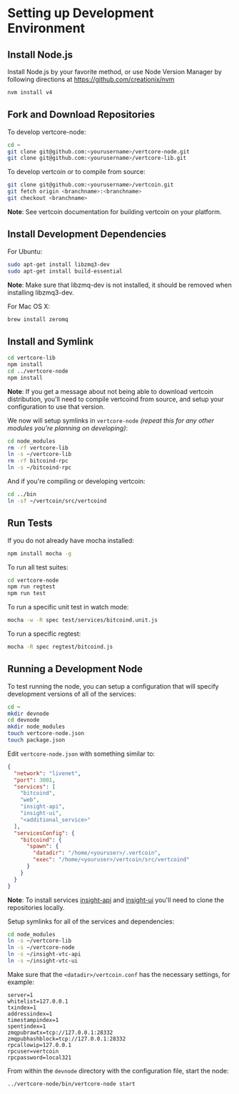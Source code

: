 # Setting up Development Environment

## Install Node.js

Install Node.js by your favorite method, or use Node Version Manager by following directions at https://github.com/creationix/nvm

```bash
nvm install v4
```

## Fork and Download Repositories

To develop vertcore-node:

```bash
cd ~
git clone git@github.com:<yourusername>/vertcore-node.git
git clone git@github.com:<yourusername>/vertcore-lib.git
```

To develop vertcoin or to compile from source:

```bash
git clone git@github.com:<yourusername>/vertcoin.git
git fetch origin <branchname>:<branchname>
git checkout <branchname>
```
**Note**: See vertcoin documentation for building vertcoin on your platform.


## Install Development Dependencies

For Ubuntu:
```bash
sudo apt-get install libzmq3-dev
sudo apt-get install build-essential
```
**Note**: Make sure that libzmq-dev is not installed, it should be removed when installing libzmq3-dev.


For Mac OS X:
```bash
brew install zeromq
```

## Install and Symlink

```bash
cd vertcore-lib
npm install
cd ../vertcore-node
npm install
```
**Note**: If you get a message about not being able to download vertcoin distribution, you'll need to compile vertcoind from source, and setup your configuration to use that version.


We now will setup symlinks in `vertcore-node` *(repeat this for any other modules you're planning on developing)*:
```bash
cd node_modules
rm -rf vertcore-lib
ln -s ~/vertcore-lib
rm -rf bitcoind-rpc
ln -s ~/bitcoind-rpc
```

And if you're compiling or developing vertcoin:
```bash
cd ../bin
ln -sf ~/vertcoin/src/vertcoind
```

## Run Tests

If you do not already have mocha installed:
```bash
npm install mocha -g
```

To run all test suites:
```bash
cd vertcore-node
npm run regtest
npm run test
```

To run a specific unit test in watch mode:
```bash
mocha -w -R spec test/services/bitcoind.unit.js
```

To run a specific regtest:
```bash
mocha -R spec regtest/bitcoind.js
```

## Running a Development Node

To test running the node, you can setup a configuration that will specify development versions of all of the services:

```bash
cd ~
mkdir devnode
cd devnode
mkdir node_modules
touch vertcore-node.json
touch package.json
```

Edit `vertcore-node.json` with something similar to:
```json
{
  "network": "livenet",
  "port": 3001,
  "services": [
    "bitcoind",
    "web",
    "insight-api",
    "insight-ui",
    "<additional_service>"
  ],
  "servicesConfig": {
    "bitcoind": {
      "spawn": {
        "datadir": "/home/<youruser>/.vertcoin",
        "exec": "/home/<youruser>/vertcoin/src/vertcoind"
      }
    }
  }
}
```

**Note**: To install services [insight-api](https://github.com/Cubey2019/insight-vtc-api) and [insight-ui](https://github.com/Cubey2019/insight-vtc-ui) you'll need to clone the repositories locally.

Setup symlinks for all of the services and dependencies:

```bash
cd node_modules
ln -s ~/vertcore-lib
ln -s ~/vertcore-node
ln -s ~/insight-vtc-api
ln -s ~/insight-vtc-ui
```

Make sure that the `<datadir>/vertcoin.conf` has the necessary settings, for example:
```
server=1
whitelist=127.0.0.1
txindex=1
addressindex=1
timestampindex=1
spentindex=1
zmqpubrawtx=tcp://127.0.0.1:28332
zmqpubhashblock=tcp://127.0.0.1:28332
rpcallowip=127.0.0.1
rpcuser=vertcoin
rpcpassword=local321
```

From within the `devnode` directory with the configuration file, start the node:
```bash
../vertcore-node/bin/vertcore-node start
```